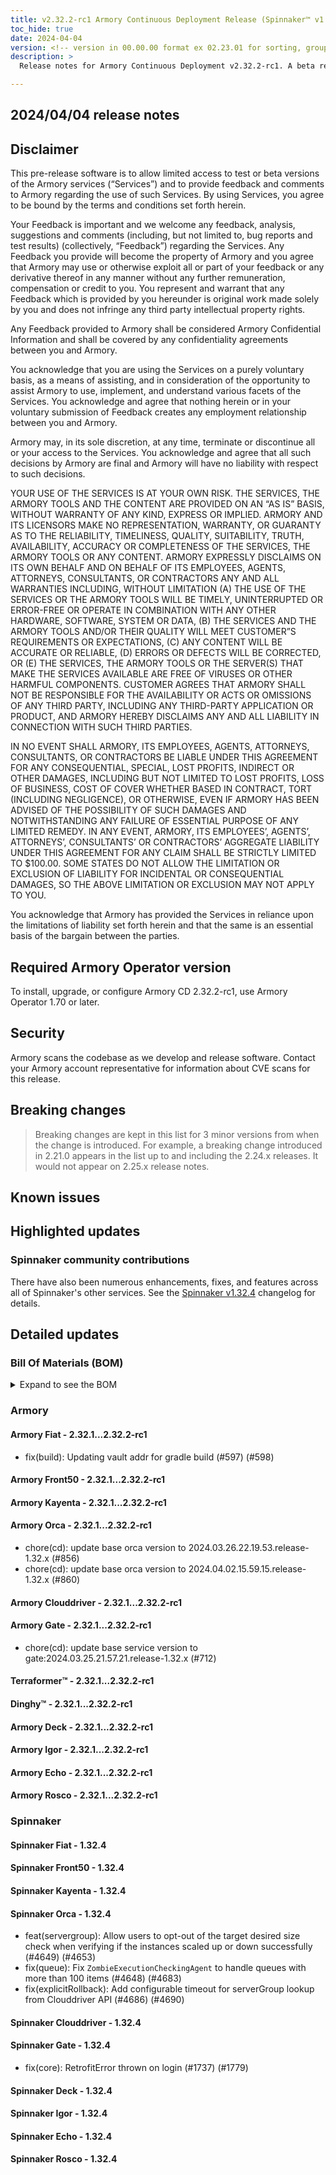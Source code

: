 ```yaml
---
title: v2.32.2-rc1 Armory Continuous Deployment Release (Spinnaker™ v1.32.4)
toc_hide: true
date: 2024-04-04
version: <!-- version in 00.00.00 format ex 02.23.01 for sorting, grouping -->
description: >
  Release notes for Armory Continuous Deployment v2.32.2-rc1. A beta release is not meant for installation in production environments.

---
```


## 2024/04/04 release notes

## Disclaimer

This pre-release software is to allow limited access to test or beta versions of the Armory services (“Services”) and to provide feedback and comments to Armory regarding the use of such Services. By using Services, you agree to be bound by the terms and conditions set forth herein.

Your Feedback is important and we welcome any feedback, analysis, suggestions and comments (including, but not limited to, bug reports and test results) (collectively, “Feedback”) regarding the Services. Any Feedback you provide will become the property of Armory and you agree that Armory may use or otherwise exploit all or part of your feedback or any derivative thereof in any manner without any further remuneration, compensation or credit to you. You represent and warrant that any Feedback which is provided by you hereunder is original work made solely by you and does not infringe any third party intellectual property rights.

Any Feedback provided to Armory shall be considered Armory Confidential Information and shall be covered by any confidentiality agreements between you and Armory.

You acknowledge that you are using the Services on a purely voluntary basis, as a means of assisting, and in consideration of the opportunity to assist Armory to use, implement, and understand various facets of the Services. You acknowledge and agree that nothing herein or in your voluntary submission of Feedback creates any employment relationship between you and Armory.

Armory may, in its sole discretion, at any time, terminate or discontinue all or your access to the Services. You acknowledge and agree that all such decisions by Armory are final and Armory will have no liability with respect to such decisions.

YOUR USE OF THE SERVICES IS AT YOUR OWN RISK. THE SERVICES, THE ARMORY TOOLS AND THE CONTENT ARE PROVIDED ON AN “AS IS” BASIS, WITHOUT WARRANTY OF ANY KIND, EXPRESS OR IMPLIED. ARMORY AND ITS LICENSORS MAKE NO REPRESENTATION, WARRANTY, OR GUARANTY AS TO THE RELIABILITY, TIMELINESS, QUALITY, SUITABILITY, TRUTH, AVAILABILITY, ACCURACY OR COMPLETENESS OF THE SERVICES, THE ARMORY TOOLS OR ANY CONTENT. ARMORY EXPRESSLY DISCLAIMS ON ITS OWN BEHALF AND ON BEHALF OF ITS EMPLOYEES, AGENTS, ATTORNEYS, CONSULTANTS, OR CONTRACTORS ANY AND ALL WARRANTIES INCLUDING, WITHOUT LIMITATION (A) THE USE OF THE SERVICES OR THE ARMORY TOOLS WILL BE TIMELY, UNINTERRUPTED OR ERROR-FREE OR OPERATE IN COMBINATION WITH ANY OTHER HARDWARE, SOFTWARE, SYSTEM OR DATA, (B) THE SERVICES AND THE ARMORY TOOLS AND/OR THEIR QUALITY WILL MEET CUSTOMER”S REQUIREMENTS OR EXPECTATIONS, (C) ANY CONTENT WILL BE ACCURATE OR RELIABLE, (D) ERRORS OR DEFECTS WILL BE CORRECTED, OR (E) THE SERVICES, THE ARMORY TOOLS OR THE SERVER(S) THAT MAKE THE SERVICES AVAILABLE ARE FREE OF VIRUSES OR OTHER HARMFUL COMPONENTS. CUSTOMER AGREES THAT ARMORY SHALL NOT BE RESPONSIBLE FOR THE AVAILABILITY OR ACTS OR OMISSIONS OF ANY THIRD PARTY, INCLUDING ANY THIRD-PARTY APPLICATION OR PRODUCT, AND ARMORY HEREBY DISCLAIMS ANY AND ALL LIABILITY IN CONNECTION WITH SUCH THIRD PARTIES.

IN NO EVENT SHALL ARMORY, ITS EMPLOYEES, AGENTS, ATTORNEYS, CONSULTANTS, OR CONTRACTORS BE LIABLE UNDER THIS AGREEMENT FOR ANY CONSEQUENTIAL, SPECIAL, LOST PROFITS, INDIRECT OR OTHER DAMAGES, INCLUDING BUT NOT LIMITED TO LOST PROFITS, LOSS OF BUSINESS, COST OF COVER WHETHER BASED IN CONTRACT, TORT (INCLUDING NEGLIGENCE), OR OTHERWISE, EVEN IF ARMORY HAS BEEN ADVISED OF THE POSSIBILITY OF SUCH DAMAGES AND NOTWITHSTANDING ANY FAILURE OF ESSENTIAL PURPOSE OF ANY LIMITED REMEDY. IN ANY EVENT, ARMORY, ITS EMPLOYEES’, AGENTS’, ATTORNEYS’, CONSULTANTS’ OR CONTRACTORS’ AGGREGATE LIABILITY UNDER THIS AGREEMENT FOR ANY CLAIM SHALL BE STRICTLY LIMITED TO $100.00. SOME STATES DO NOT ALLOW THE LIMITATION OR EXCLUSION OF LIABILITY FOR INCIDENTAL OR CONSEQUENTIAL DAMAGES, SO THE ABOVE LIMITATION OR EXCLUSION MAY NOT APPLY TO YOU.

You acknowledge that Armory has provided the Services in reliance upon the limitations of liability set forth herein and that the same is an essential basis of the bargain between the parties.


## Required Armory Operator version

To install, upgrade, or configure Armory CD 2.32.2-rc1, use Armory Operator 1.70 or later.

## Security

Armory scans the codebase as we develop and release software. Contact your Armory account representative for information about CVE scans for this release.

## Breaking changes
<!-- Copy/paste from the previous version if there are recent ones. We can drop breaking changes after 3 minor versions. Add new ones from OSS and Armory. -->

> Breaking changes are kept in this list for 3 minor versions from when the change is introduced. For example, a breaking change introduced in 2.21.0 appears in the list up to and including the 2.24.x releases. It would not appear on 2.25.x release notes.

## Known issues
<!-- Copy/paste known issues from the previous version if they're not fixed. Add new ones from OSS and Armory. If there aren't any issues, state that so readers don't think we forgot to fill out this section. -->

## Highlighted updates

<!--
Each item category (such as UI) under here should be an h3 (###). List the following info that service owners should be able to provide:
- Major changes or new features we want to call out for Armory and OSS. Changes should be grouped under end user understandable sections. For example, instead of Deck, use UI. Instead of Fiat, use Permissions.
- Fixes to any known issues from previous versions that we have in release notes. These can all be grouped under a Fixed issues H3.
-->




###  Spinnaker community contributions

There have also been numerous enhancements, fixes, and features across all of Spinnaker's other services. See the
[Spinnaker v1.32.4](https://www.spinnaker.io/changelogs/1.32.4-changelog/) changelog for details.

## Detailed updates

### Bill Of Materials (BOM)

<details><summary>Expand to see the BOM</summary>
<pre class="highlight">
<code>artifactSources:
  dockerRegistry: docker.io/armory
dependencies:
  redis:
    commit: null
    version: 2:2.8.4-2
services:
  clouddriver:
    commit: b29acea67a40b4145431137ba96454c1d1bf0d73
    version: 2.32.2-rc1
  deck:
    commit: e7c8c0982afe9a49ab6c3d230f3aaa38e874eb30
    version: 2.32.2-rc1
  dinghy:
    commit: f5b14ffba75721322ada662f2325e80ec86347de
    version: 2.32.2-rc1
  echo:
    commit: 9d2abeeea4341e5ba94654925ba6488a9038af3f
    version: 2.32.2-rc1
  fiat:
    commit: 5e1839ef81812c439fb37b411bd3b381131c8c40
    version: 2.32.2-rc1
  front50:
    commit: ba318cd2c445f14e5d6c3db87fa1658549385403
    version: 2.32.2-rc1
  gate:
    commit: c6654ca6e316eef474c59296120d3f9f34eb0bdf
    version: 2.32.2-rc1
  igor:
    commit: 9339ab63ab3d85ebcb00131033d19f26ad436f05
    version: 2.32.2-rc1
  kayenta:
    commit: bccd150fcc8a7cb7df537ec6269bce5d2843c703
    version: 2.32.2-rc1
  monitoring-daemon:
    commit: null
    version: 2.26.0
  monitoring-third-party:
    commit: null
    version: 2.26.0
  orca:
    commit: cc38ef77b2b4fe6e8ecc3c0e179908df8ab5f08c
    version: 2.32.2-rc1
  rosco:
    commit: dfe611ffdd2cf9ae7c524fb9970af47350ca5e96
    version: 2.32.2-rc1
  terraformer:
    commit: 6dbdb8b4c277cca4285b4d29d10f6cf3765f7590
    version: 2.32.2-rc1
timestamp: "2024-04-04 12:54:17"
version: 2.32.2-rc1
</code>
</pre>
</details>

### Armory


#### Armory Fiat - 2.32.1...2.32.2-rc1

  - fix(build): Updating vault addr for gradle build (#597) (#598)

#### Armory Front50 - 2.32.1...2.32.2-rc1


#### Armory Kayenta - 2.32.1...2.32.2-rc1


#### Armory Orca - 2.32.1...2.32.2-rc1

  - chore(cd): update base orca version to 2024.03.26.22.19.53.release-1.32.x (#856)
  - chore(cd): update base orca version to 2024.04.02.15.59.15.release-1.32.x (#860)

#### Armory Clouddriver - 2.32.1...2.32.2-rc1


#### Armory Gate - 2.32.1...2.32.2-rc1

  - chore(cd): update base service version to gate:2024.03.25.21.57.21.release-1.32.x (#712)

#### Terraformer™ - 2.32.1...2.32.2-rc1


#### Dinghy™ - 2.32.1...2.32.2-rc1


#### Armory Deck - 2.32.1...2.32.2-rc1


#### Armory Igor - 2.32.1...2.32.2-rc1


#### Armory Echo - 2.32.1...2.32.2-rc1


#### Armory Rosco - 2.32.1...2.32.2-rc1



### Spinnaker


#### Spinnaker Fiat - 1.32.4


#### Spinnaker Front50 - 1.32.4


#### Spinnaker Kayenta - 1.32.4


#### Spinnaker Orca - 1.32.4

  - feat(servergroup): Allow users to opt-out of the target desired size check when verifying if the instances scaled up or down successfully (#4649) (#4653)
  - fix(queue): Fix `ZombieExecutionCheckingAgent` to handle queues with more than 100 items (#4648) (#4683)
  - fix(explicitRollback): Add configurable timeout for serverGroup lookup from Clouddriver API (#4686) (#4690)

#### Spinnaker Clouddriver - 1.32.4


#### Spinnaker Gate - 1.32.4

  - fix(core): RetrofitError thrown on login (#1737) (#1779)

#### Spinnaker Deck - 1.32.4


#### Spinnaker Igor - 1.32.4


#### Spinnaker Echo - 1.32.4


#### Spinnaker Rosco - 1.32.4


